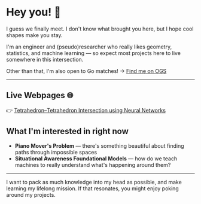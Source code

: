 # Hey you! 👋
I guess we finally meet. I don't know what brought you here, but I hope cool shapes make you stay.

I'm an engineer and (pseudo)researcher who really likes geometry, statistics, and machine learning — so expect most projects here to live somewhere in this intersection.

Other than that, I'm also open to Go matches! → [Find me on OGS](https://online-go.com/player/761486/)

---

## Live Webpages 🌐
👉 [Tetrahedron–Tetrahedron Intersection using Neural Networks](https://erendiropedro.github.io/Tetrahedron-Tetrahedron-Intersection-and-Volume-Computation-Using-Neural-Networks/)

## What I'm interested in right now
* **Piano Mover's Problem** — there's something beautiful about finding paths through impossible spaces
* **Situational Awareness Foundational Models** — how do we teach machines to really understand what's happening around them?

---

I want to pack as much knowledge into my head as possible, and make learning my lifelong mission. If that resonates, you might enjoy poking around my projects.

